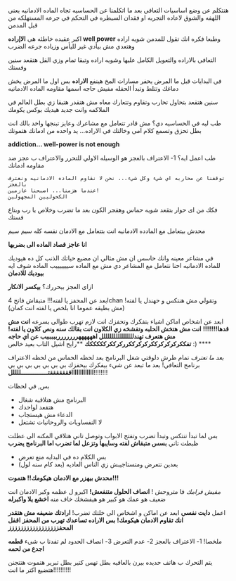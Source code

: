 هنتكلم عن وضع اساسيات التعافي بعد ما اتكلمنا عن الحساسيه تجاه الماده الادمانيه يعني اللهفه والشوق لاعاده التجربه او فقدان  السيطره في التحكم في جرعه المستهلكه من قبل المدمن

اكبر عقيده خاطئه هي **الاإراده well power** وطبعا فكره انك تقول للمدمن شويه اراده وهتعدي مش بيأدي غير لليأس وزياده جرعه الضرب

التعافي بالاراده والتعويل الكامل عليها وشويه اراده وتبقا تمام وزي الفل هتقعد سنين وفستك

في البدايات قبل ما المرض يحفر مسارات المخ هينفع **الاراده** بس اول ما المرض يخش دماغك وتتلط وتبدأ الحفله مفيش حاجه اسمها مقاومه الماده الادمانيه

سنين هتقعد بتحاول تحارب وتقاوم وتتعارك معاه مش هتقدر هتبقا زي بطل العالم في الملاكمه وانت جديد هيديك بوكس يكومك

طب ليه في الحساسيه دي؟ مش قادر تتعامل مع مشاعرك وعايز تبنجها واخد بالك انت بطل تحزق وتسمع كلام امي وخالتك في الاراده... يد واحده من ادمانك هتموتك

**addiction... well-power is not enough** 

طب اعمل ايه؟
1- الاعتراف بالعجز هو الوسيله الاولي للتحرر والاعتراف ب عجز ضد مقاومه ادمانك

	توقفنا عن محاربه اي شيء وكل شيء... نحن لا نقاوم الماده الادمانيه ونعترف بالعجز
	عندما هزمنا... اصبحنا عازمين!
	الكحوليين المجهولين

فكك من اى حوار بتقعد شويه حماس وهفجر الكون بعد ما تضرب وخلاص يا رب وبتاع فستك

محدش بيتعامل مع المادده الادمانيه انت بتتعامل مع الادمان نفسه كله سيم سيم

**انا عاجز قصاد الماده الى بضربها**

في مشاعر معينه وانك حاسس ان مش مثالي ان مضيع حياتك الذنب كل ده هيوديك للماده الادمانيه
احنا نتعامل مع المشاعر دي مش مع الماده
سيييييييب الماده شوف ايه **بيوديك للادمان**

ازاى العجز بيحررك؟ **بيكسر الانكار**

ابعد عن المحفز يا لفته!!! متبقاش فاتح 4chan وتقولي مش هنتكس و حهندل يا لفته! (مش بطيقه عموما انا بلخص يا لفته انت كمان)

ابعد عن اشخاص اماكن اشياء بتفكرك وتحفزك انت لازم تهرب طوالى بسرعه
**انت مش قدها!!!!!!!** 
**انت مش هتخش الحلبه وتفشخه زي الكلاون انت بقالك سنه ونص كلاون يا لفته!**
**مش هتعرف تهندلللللللللللللللل اههههههرررررررببببببب عن اي حاجه تفككركركركرككركركرككرركرككركككككك**
**رايح اشيل التاب بعيد خالص :) ****

*بعد ما تعترف* تمام طرش دلوقتي شغل البرنامج بعد لحظه الحماس من لحظه الاعتراف برنامج التعافي! بعد ما تبعد عن شيء بيفكرك بيحفزك بي بي بي بي بي بي بي **اااااااااااااقققققققتـــــــــــــــللللل**!!!!!!!!

بس, في لحظات
- البرنامج مش هتلاقيه شغال
- هتقعد لواحدك
- الدعاء مش هيستجاب
- لا النفساويات والروحانيات تشتغل

بس لما تبدأ تنتكس وتبدأ تضرب وتفتح الابواب وتوصل تاني هتلاقي المكنه الى عطلت ظبطت تاني
**بسس متبقاش لفته وسايبها وتزعل لما تضرب اما البرنامج يضرب**

- بس الكلام ده في البدايه منع تعرض
- بعدين تتعرض ومتستاجيبش زي الناس العاديه (بعد كام سنه لول)

**محدش بيهزر مع الادمان** 
**هيكومك!! هتموت!!!**

*مفيش فرامك* فا متروحش !
**انصاف الحلول متنفعش!** اكبرو ل عظمه وكبر الادمان انت ضعيف هو عمك هو كبير هو هيفشخك خاف منه **اخشع يلا واكبرله**

اعمل **دايت نفسي**
ابعد عن اماكن و اشخاص الي خلتك تضرب!
**ارادتك ضعيفه مش هتقدر انك تقاوم الادمان هيكومك!**
**بس الاراده تساعدك تهرب من المحفز**
**اقفل المحفززززززززززززززززز**

ملخصا!
1- الاعتراف بالعجز
2- عدم التعرض
3- انصاف الحدود لم تفدنا ب شيء **قطمه اجدع من لحمه**

يتم التحرك ب هاتف حديده بيرن بالعافيه 
بطل تهس كتير بطل تبرير 
هتموت
هتتجنن
هتضيع
اكتر ما انت!!!!!!!!!!
